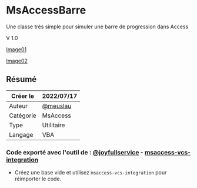 # MsAccessBarre
Une classe très simple pour simuler une barre de progression dans Access

V 1.0

[Image01](Doc/img01.png)

[Image02](Doc/img02.png)

## Résumé

|   Créer le|   2022/07/17|
| - | - |
|   Auteur| [@meuslau](https://github.com/meuslaur)|
|   Catégorie|   MsAccess|
|   Type|   Utilitaire|
|   Langage|   VBA|

### Code exporté avec l'outil de : [@joyfullservice](https://github.com/joyfullservice) - [msaccess-vcs-integration](https://github.com/joyfullservice/msaccess-vcs-integration)

- Créez une base vide et utilisez `msaccess-vcs-integration` pour réimporter le code.
